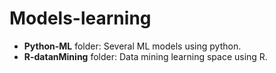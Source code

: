 # Models-learning

- **Python-ML** folder: Several ML models using python.
- **R-datanMining** folder: Data mining learning space using R.
